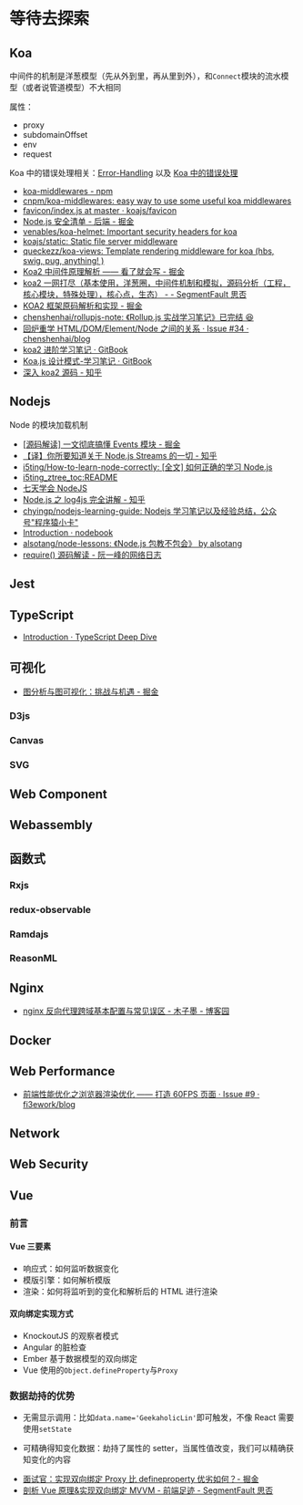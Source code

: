 # 等待去探索

## Koa

中间件的机制是洋葱模型（先从外到里，再从里到外），和`Connect`模块的流水模型（或者说管道模型）不大相同

属性：

- proxy
- subdomainOffset
- env
- request

Koa 中的错误处理相关：[Error-Handling](https://github.com/koajs/koa/wiki/Error-Handling) 以及 [Koa 中的错误处理](https://www.cnblogs.com/Wayou/p/error_handling_in_koajs.html)

- [koa-middlewares - npm](https://www.npmjs.com/package/koa-middlewares)
- [cnpm/koa-middlewares: easy way to use some useful koa middlewares](https://github.com/cnpm/koa-middlewares)
- [favicon/index.js at master · koajs/favicon](https://github.com/koajs/favicon/blob/master/index.js)
- [Node.js 安全清单 - 后端 - 掘金](https://juejin.im/entry/5a9767def265da4e896b05b4)
- [venables/koa-helmet: Important security headers for koa](https://github.com/venables/koa-helmet)
- [koajs/static: Static file server middleware](https://github.com/koajs/static)
- [queckezz/koa-views: Template rendering middleware for koa (hbs, swig, pug, anything! )](https://github.com/queckezz/koa-views)
- [Koa2 中间件原理解析 —— 看了就会写 - 掘金](https://juejin.im/post/5ba7868e6fb9a05cdf309292#heading-8)
- [koa2 一网打尽（基本使用，洋葱圈，中间件机制和模拟，源码分析（工程，核心模块，特殊处理），核心点，生态） - - SegmentFault 思否](https://segmentfault.com/a/1190000017370447#articleHeader17)
- [KOA2 框架原码解析和实现 - 掘金](https://juejin.im/post/5c8f6f53e51d4516f6680012)
- [chenshenhai/rollupjs-note: 《Rollup.js 实战学习笔记》已完结 😆](https://github.com/chenshenhai/rollupjs-note)
- [回炉重学 HTML/DOM/Element/Node 之间的关系 · Issue #34 · chenshenhai/blog](https://github.com/chenshenhai/blog/issues/34)
- [koa2 进阶学习笔记 · GitBook](https://chenshenhai.github.io/koa2-note/)
- [Koa.js 设计模式-学习笔记 · GitBook](https://chenshenhai.github.io/koajs-design-note/)
- [深入 koa2 源码 - 知乎](https://zhuanlan.zhihu.com/p/54714710)

## Nodejs

Node 的模块加载机制

- [[源码解读] 一文彻底搞懂 Events 模块 - 掘金](https://juejin.im/post/5d69eef7f265da03f12e70a5)
- [【译】你所要知道关于 Node.js Streams 的一切 - 知乎](https://zhuanlan.zhihu.com/p/44809689)
- [i5ting/How-to-learn-node-correctly: [全文] 如何正确的学习 Node.js](https://github.com/i5ting/How-to-learn-node-correctly)
- [i5ting_ztree_toc:README](https://i5ting.github.io/How-to-learn-node-correctly/#1090602)
- [七天学会 NodeJS](http://nqdeng.github.io/7-days-nodejs/)
- [Node.js 之 log4js 完全讲解 - 知乎](https://zhuanlan.zhihu.com/p/22110802?refer=FrontendMagazine)
- [chyingp/nodejs-learning-guide: Nodejs 学习笔记以及经验总结，公众号"程序猿小卡"](https://github.com/chyingp/nodejs-learning-guide)
- [Introduction · nodebook](https://yunnysunny.gitbooks.io/nodebook/content/)
- [alsotang/node-lessons: 《Node.js 包教不包会》 by alsotang](https://github.com/alsotang/node-lessons)
- [require() 源码解读 - 阮一峰的网络日志](http://www.ruanyifeng.com/blog/2015/05/require.html)

## Jest

## TypeScript

- [Introduction · TypeScript Deep Dive](https://basarat.gitbooks.io/typescript/)

## 可视化

- [图分析与图可视化：挑战与机遇 - 掘金](https://juejin.im/post/5daeea91518825636658298e)

### D3js

### Canvas

### SVG

## Web Component

## Webassembly

## 函数式

### Rxjs

### redux-observable

### Ramdajs

### ReasonML

## Nginx

- [nginx 反向代理跨域基本配置与常见误区 - 木子墨 - 博客园](https://www.cnblogs.com/heioray/p/9529566.html)

## Docker

## Web Performance

- [前端性能优化之浏览器渲染优化 —— 打造 60FPS 页面 · Issue #9 · fi3ework/blog](https://github.com/fi3ework/blog/issues/9)

## Network

## Web Security

## Vue

### 前言

#### Vue 三要素

- 响应式：如何监听数据变化
- 模版引擎：如何解析模版
- 渲染：如何将监听到的变化和解析后的 HTML 进行渲染

#### 双向绑定实现方式

- KnockoutJS 的观察者模式
- Angular 的脏检查
- Ember 基于数据模型的双向绑定
- Vue 使用的`Object.defineProperty`与`Proxy`

### 数据劫持的优势

- 无需显示调用：比如`data.name='GeekaholicLin'`即可触发，不像 React 需要使用`setState`

- 可精确得知变化数据：劫持了属性的 setter，当属性值改变，我们可以精确获知变化的内容

* [面试官：实现双向绑定 Proxy 比 defineproperty 优劣如何？- 掘金](https://juejin.im/post/5acd0c8a6fb9a028da7cdfaf)
* [剖析 Vue 原理&实现双向绑定 MVVM - 前端足迹 - SegmentFault 思否](https://segmentfault.com/a/1190000006599500)
